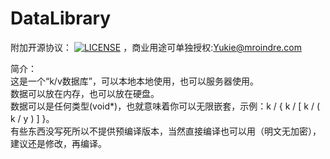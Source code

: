 # DataLibrary
附加开源协议：
[![LICENSE](https://img.shields.io/badge/license-Anti%20996-blue.svg)](https://github.com/KagurazakaYukie/996-1.5/blob/master/996%E8%AE%B8%E5%8F%AF%E8%AF%81)
，商业用途可单独授权:Yukie@mroindre.com

简介：  
这是一个“k/v数据库”，可以本地本地使用，也可以服务器使用。  
数据可以放在内存，也可以放在硬盘。  
数据可以是任何类型(void*)，也就意味着你可以无限嵌套，示例：k / { k / [ k / ( k / y ) ] }。  
有些东西没写死所以不提供预编译版本，当然直接编译也可以用（明文无加密），建议还是修改，再编译。  
